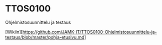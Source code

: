 # TTOS0100
 Ohjelmistosuunnittelu ja testaus

[Wikiin][https://github.com/JAMK-IT/TTOS0100-Ohjelmistosuunnittelu-ja-testaus/blob/master/pohja-etusivu.md]


